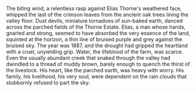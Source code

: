 The biting wind, a relentless rasp against Elias Thorne's weathered face, whipped the last of the crimson leaves from the ancient oak trees lining the valley floor.  Dust devils, miniature tornadoes of sun-baked earth, danced across the parched fields of the Thorne Estate.  Elias, a man whose hands, gnarled and strong, seemed to have absorbed the very essence of the land, squinted at the horizon, a thin line of bruised purple and grey against the bruised sky.  The year was 1887, and the drought had gripped the heartland with a cruel, unyielding grip.  Water, the lifeblood of the farm, was scarce.  Even the usually abundant creek that snaked through the valley had dwindled to a thread of muddy brown, barely enough to quench the thirst of the livestock.  His heart, like the parched earth, was heavy with worry.  His family, his livelihood, his very soul, were dependent on the rain clouds that stubbornly refused to part the sky.
